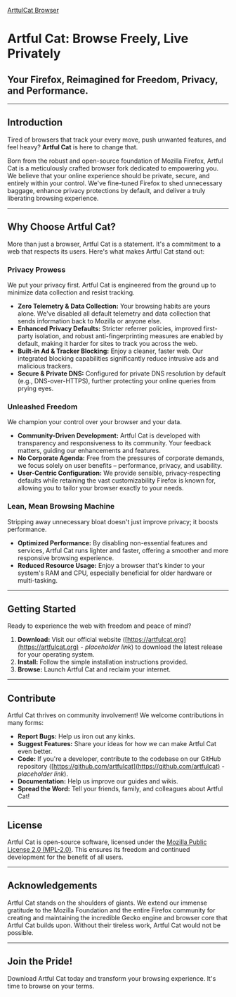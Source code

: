 [ArttulCat Browser](banner.png)

# Artful Cat: Browse Freely, Live Privately

## Your Firefox, Reimagined for Freedom, Privacy, and Performance.

---

## Introduction

Tired of browsers that track your every move, push unwanted features, and feel heavy? **Artful Cat** is here to change that.

Born from the robust and open-source foundation of Mozilla Firefox, Artful Cat is a meticulously crafted browser fork dedicated to empowering you. We believe that your online experience should be private, secure, and entirely within your control. We've fine-tuned Firefox to shed unnecessary baggage, enhance privacy protections by default, and deliver a truly liberating browsing experience.

---

## Why Choose Artful Cat?

More than just a browser, Artful Cat is a statement. It's a commitment to a web that respects its users. Here's what makes Artful Cat stand out:

### Privacy Prowess
We put your privacy first. Artful Cat is engineered from the ground up to minimize data collection and resist tracking.
*   **Zero Telemetry & Data Collection:** Your browsing habits are yours alone. We've disabled all default telemetry and data collection that sends information back to Mozilla or anyone else.
*   **Enhanced Privacy Defaults:** Stricter referrer policies, improved first-party isolation, and robust anti-fingerprinting measures are enabled by default, making it harder for sites to track you across the web.
*   **Built-in Ad & Tracker Blocking:** Enjoy a cleaner, faster web. Our integrated blocking capabilities significantly reduce intrusive ads and malicious trackers.
*   **Secure & Private DNS:** Configured for private DNS resolution by default (e.g., DNS-over-HTTPS), further protecting your online queries from prying eyes.

### Unleashed Freedom
We champion your control over your browser and your data.
*   **Community-Driven Development:** Artful Cat is developed with transparency and responsiveness to its community. Your feedback matters, guiding our enhancements and features.
*   **No Corporate Agenda:** Free from the pressures of corporate demands, we focus solely on user benefits – performance, privacy, and usability.
*   **User-Centric Configuration:** We provide sensible, privacy-respecting defaults while retaining the vast customizability Firefox is known for, allowing you to tailor your browser exactly to your needs.

### Lean, Mean Browsing Machine
Stripping away unnecessary bloat doesn't just improve privacy; it boosts performance.
*   **Optimized Performance:** By disabling non-essential features and services, Artful Cat runs lighter and faster, offering a smoother and more responsive browsing experience.
*   **Reduced Resource Usage:** Enjoy a browser that's kinder to your system's RAM and CPU, especially beneficial for older hardware or multi-tasking.

---

## Getting Started

Ready to experience the web with freedom and peace of mind?

1.  **Download:** Visit our official website ([https://artfulcat.org](https://artfulcat.org) - *placeholder link*) to download the latest release for your operating system.
2.  **Install:** Follow the simple installation instructions provided.
3.  **Browse:** Launch Artful Cat and reclaim your internet.

---

## Contribute

Artful Cat thrives on community involvement! We welcome contributions in many forms:

*   **Report Bugs:** Help us iron out any kinks.
*   **Suggest Features:** Share your ideas for how we can make Artful Cat even better.
*   **Code:** If you're a developer, contribute to the codebase on our GitHub repository ([https://github.com/artfulcat](https://github.com/artfulcat) - *placeholder link*).
*   **Documentation:** Help us improve our guides and wikis.
*   **Spread the Word:** Tell your friends, family, and colleagues about Artful Cat!

---

## License

Artful Cat is open-source software, licensed under the [Mozilla Public License 2.0 (MPL-2.0)](https://www.mozilla.org/en-US/MPL/2.0/). This ensures its freedom and continued development for the benefit of all users.

---

## Acknowledgements

Artful Cat stands on the shoulders of giants. We extend our immense gratitude to the Mozilla Foundation and the entire Firefox community for creating and maintaining the incredible Gecko engine and browser core that Artful Cat builds upon. Without their tireless work, Artful Cat would not be possible.

---

## Join the Pride!

Download Artful Cat today and transform your browsing experience. It's time to browse on your terms.
